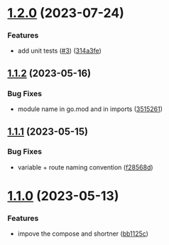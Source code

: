 # [1.2.0](https://github.com/Pradumnasaraf/Shortify/compare/v1.1.2...v1.2.0) (2023-07-24)


### Features

* add unit tests ([#3](https://github.com/Pradumnasaraf/Shortify/issues/3)) ([314a3fe](https://github.com/Pradumnasaraf/Shortify/commit/314a3fe3a8564b380d3ff51c5fef1ce330a7d14b))



## [1.1.2](https://github.com/Pradumnasaraf/Shortify/compare/v1.1.1...v1.1.2) (2023-05-16)


### Bug Fixes

* module name in go.mod and in imports ([3515261](https://github.com/Pradumnasaraf/Shortify/commit/3515261233d70914b0e47c43bf1df54cc7bcad3e))



## [1.1.1](https://github.com/Pradumnasaraf/Shortify/compare/v1.1.0...v1.1.1) (2023-05-15)


### Bug Fixes

* variable + route naming convention ([f28568d](https://github.com/Pradumnasaraf/Shortify/commit/f28568dbbfea3dd58601a0a509731835824da733))



# [1.1.0](https://github.com/Pradumnasaraf/Shortify/compare/bb1125c72890f45b97c0cb7c5bd6ddcc69eb3e6a...v1.1.0) (2023-05-13)


### Features

* impove the compose and shortner ([bb1125c](https://github.com/Pradumnasaraf/Shortify/commit/bb1125c72890f45b97c0cb7c5bd6ddcc69eb3e6a))



